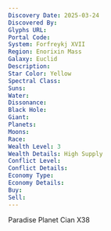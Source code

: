 ```yaml
---
Discovery Date: 2025-03-24
Discovered By:
Glyphs URL:
Portal Code:
System: Forfreykj XVII
Region: Enorixin Mass
Galaxy: Euclid
Description:
Star Color: Yellow
Spectral Class:
Suns:
Water:
Dissonance:
Black Hole:
Giant:
Planets:
Moons:
Race:
Wealth Level: 3
Wealth Details: High Supply
Conflict Level:
Conflict Details:
Economy Type:
Economy Details:
Buy:
Sell:
---
```

Paradise Planet Cian X38